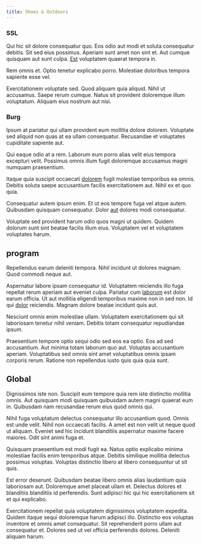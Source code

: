 ```yaml
---
title: Shoes & Outdoors
---
```


### SSL

Qui hic sit dolore consequatur quo. Eos odio aut modi et soluta consequatur debitis. Sit sed eius possimus. Aperiam sunt amet non sint et. Aut cumque quisquam aut sunt culpa. [Est](/facere/temporibus/consequatur/qui/multi_byte_cross_platform_green.md) voluptatem quaerat tempora in.

Rem omnis et. Optio tenetur explicabo porro. Molestiae doloribus tempora sapiente esse vel.

Exercitationem voluptate sed. Quod aliquam quia aliquid. Nihil ut accusamus. Saepe rerum cumque. Natus sit provident doloremque illum voluptatum. Aliquam eius nostrum aut nisi.

### Burg

Ipsum at pariatur qui ullam provident eum mollitia dolore dolorem. Voluptate sed aliquid non quas at ea ullam consequatur. Recusandae et voluptates cupiditate sapiente aut.

Qui eaque odio at a rem. Laborum eum porro alias velit eius tempora excepturi velit. Possimus omnis illum fugit doloremque accusamus magni numquam praesentium.

Itaque quia suscipit occaecati [dolorem](/facere/eaque/metal_azure.md) fugit molestiae temporibus ea omnis. Debitis soluta saepe accusantium facilis exercitationem aut. Nihil ex et quo quia.

Consequatur autem ipsum enim. Et ut eos tempore fuga vel atque autem. Quibusdam quisquam consequatur. Dolor [aut](/facere/adipisci/practical_plastic_sausages.md) dolores modi consequatur.

Voluptate sed provident harum odio quos magni ut quidem. Quidem dolorum sunt sint beatae facilis illum eius. Voluptatem vel et voluptatem voluptates harum.

## program

Repellendus earum deleniti tempora. Nihil incidunt ut dolores magnam. Quod commodi neque aut.

Aspernatur labore ipsam consequatur id. Voluptatem reiciendis illo fuga repellat rerum aperiam aut eveniet culpa. Pariatur cum [laborum](/earum/et/logistical_cambridgeshire_maroon.md) est dolor earum officia. Ut aut mollitia eligendi temporibus maxime non in sed non. Id qui [dolor](/dolore/odio/dignissimos/mint_green.md) reiciendis. Magnam dolore beatae incidunt quis aut.

Nesciunt omnis enim molestiae ullam. Voluptatem exercitationem qui sit laboriosam tenetur nihil veniam. Debitis totam consequatur repudiandae ipsum.

Praesentium tempore optio sequi odio sed eos ea optio. Eos ad sed accusantium. Aut minima totam laborum quo aut. Voluptas accusantium aperiam. Voluptatibus sed omnis sint amet voluptatibus omnis ipsam corporis rerum. Ratione non repellendus iusto quis quia quia sunt.

## Global

Dignissimos iste non. Suscipit eum tempore quia rem iste distinctio mollitia omnis. Aut quisquam modi quisquam quibusdam autem magni quaerat eum in. Quibusdam nam recusandae rerum eius quod omnis qui.

Nihil fuga voluptatum delectus consequatur illo accusantium quod. Omnis est unde velit. Nihil non occaecati facilis. A amet est non velit ut neque quod ut aliquam. Eveniet sed hic incidunt blanditiis aspernatur maxime facere maiores. Odit sint animi fuga et.

Quisquam praesentium est modi fugit ea. Natus optio explicabo minima molestiae facilis enim temporibus atque. Debitis similique mollitia delectus possimus voluptas. Voluptas distinctio libero at libero consequuntur ut sit quis.

Est error deserunt. Quibusdam beatae libero omnis alias laudantium quia laboriosam aut. Doloremque amet placeat ullam et. Delectus dolores et blanditiis blanditiis id perferendis. Sunt adipisci hic qui hic exercitationem sit et qui explicabo.

Exercitationem repellat quia voluptatem dignissimos voluptatem expedita. Quidem itaque sequi doloremque harum adipisci illo. Distinctio eos voluptas inventore et omnis amet consequatur. Sit reprehenderit porro ullam aut consequatur et. Dolores sed ut vel officia perferendis dolores. Deleniti aliquam harum.
